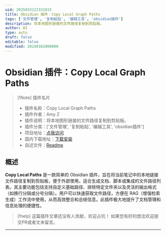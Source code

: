 ```yaml
---
uid: 2025033122331815
title: Obsidian 插件：Copy Local Graph Paths
tags: ['文件管理', '复制粘贴', '编辑工具', 'obsidian插件']
description: 将本地图形链接的文件路径复制到剪贴板。
author: AI
type: auto
draft: false
editable: false
modified: 20240101000000
---
```


# Obsidian 插件：Copy Local Graph Paths

> [!Note] 插件名片
> - 插件名称：Copy Local Graph Paths
> - 插件作者：Amy Z
> - 插件说明：将本地图形链接的文件路径复制到剪贴板。
> - 插件分类：['文件管理', '复制粘贴', '编辑工具', 'obsidian插件']
> - 项目地址：[点我访问](https://github.com/0melette/copy-local-graph-paths)
> - 国内下载地址：[下载安装](https://pkmer.cn/products/plugin/pluginMarket/?copy-local-graph-paths)
> - 自述文件：[Readme](https://ghproxy.net/https://raw.githubusercontent.com/0melette/copy-local-graph-paths/master/README.md)



## 概述

**Copy Local Paths** 是一款简单的 Obsidian 插件，旨在将当前笔记中的本地链接文件路径复制到剪贴板，便于外部使用，适合生成文档、脚本或集成的文件路径列表。其主要功能包括支持自定义基础路径、排除特定文件夹以及灵活的输出格式（如换行分隔或分号分隔）。用户可以快速获取文件路径，方便在 RAG（增强检索生成）工作流中使用，从而高效整合和总结信息。此插件极大地提升了文档管理和信息处理的便捷性。


> [!help] 
> 这篇插件文章还没有人贡献，欢迎占坑！
> 如果您有好的想法欢迎提交PR或者文末留言。
> 

---



